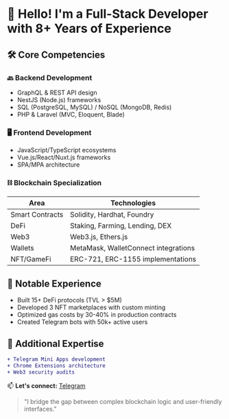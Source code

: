# 👋 Hello! I'm a Full-Stack Developer with 8+ Years of Experience  

## 🛠️ Core Competencies  

### 🔙 **Backend Development**  
- GraphQL & REST API design  
- NestJS (Node.js) frameworks  
- SQL (PostgreSQL, MySQL) / NoSQL (MongoDB, Redis)  
- PHP & Laravel (MVC, Eloquent, Blade)  

### 🖥️ **Frontend Development**  
- JavaScript/TypeScript ecosystems  
- Vue.js/React/Nuxt.js frameworks  
- SPA/MPA architecture  

### ⛓️ **Blockchain Specialization**  
| Area              | Technologies                          |
|-------------------|---------------------------------------|
| Smart Contracts   | Solidity, Hardhat, Foundry            |
| DeFi              | Staking, Farming, Lending, DEX        |
| Web3              | Web3.js, Ethers.js                    |
| Wallets           | MetaMask, WalletConnect integrations  |
| NFT/GameFi        | ERC-721, ERC-1155 implementations     |

## 🚀 Notable Experience  
- Built 15+ DeFi protocols (TVL > $5M)  
- Developed 3 NFT marketplaces with custom minting  
- Optimized gas costs by 30-40% in production contracts  
- Created Telegram bots with 50k+ active users  

## 🔗 Additional Expertise  
```diff
+ Telegram Mini Apps development
+ Chrome Extensions architecture
+ Web3 security audits
```

📫 **Let's connect:** [Telegram](https://t.me/x_leisure_x)

> "I bridge the gap between complex blockchain logic and user-friendly interfaces."  

